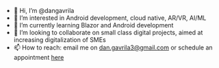 - 👋 Hi, I’m @dangavrila
- 👀 I’m interested in Android development, cloud native, AR/VR, AI/ML
- 🌱 I’m currently learning Blazor and Android development
- 💞️ I’m looking to collaborate on small class digital projects, aimed at increasing digitalization of SMEs
- 📫 How to reach: email me on dan.gavrila3@gmail.com or schedule an appointment [here](https://calendar.app.google/hGDiTGLz7bFdacVJ9)

<!---
dangavrila/dangavrila is a ✨ special ✨ repository because its `README.md` (this file) appears on your GitHub profile.
You can click the Preview link to take a look at your changes.
--->
